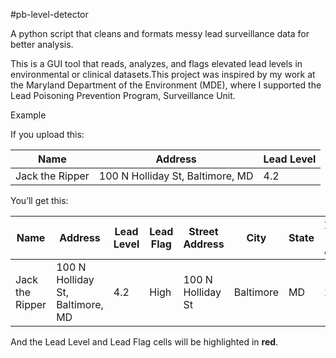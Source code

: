 #pb-level-detector

A python script that cleans and formats messy lead surveillance data for better analysis.

This is a GUI tool that reads, analyzes, and flags elevated lead levels in environmental or clinical datasets.This project was inspired by my work at the Maryland Department of the Environment (MDE), where I supported the Lead Poisoning Prevention Program, Surveillance Unit. 

Example

If you upload this:

| Name         | Address                                     | Lead Level |
|--------------|---------------------------------------------|------------|
| Jack the Ripper     | 100 N Holliday St, Baltimore, MD            | 4.2        |

You’ll get this:

| Name         | Address                   | Lead Level | Lead Flag | Street Address | City      | State | Zip Code (from Address) |
|--------------|---------------------------|------------|-----------|----------------|-----------|-------|--------------------------|
| Jack the Ripper     | 100 N Holliday St, Baltimore, MD | 4.2        | High      | 100 N Holliday St    | Baltimore | MD    | 21202                   |

And the Lead Level and Lead Flag cells will be highlighted in **red**.
